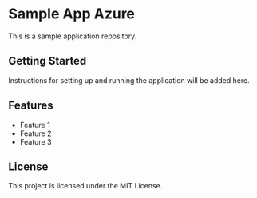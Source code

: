 # Sample App Azure

This is a sample application repository.

## Getting Started

Instructions for setting up and running the application will be added here.

## Features

- Feature 1
- Feature 2
- Feature 3

## License

This project is licensed under the MIT License. 
